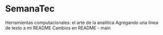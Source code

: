 # SemanaTec
Herramientas computacionales: el arte de la analítica
Agregando una línea de texto a mi README
Cambios en README - main
